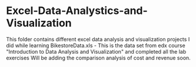 # Excel-Data-Analystics-and-Visualization
This folder contains different excel data analysis and visualization projects I did while learning
BikestoreData.xls - This is the data set from edx course "Introduction to Data Analysis and Visualization" and completed all the lab exercises
Will be adding the comparison analysis of cost and revenue soon.
